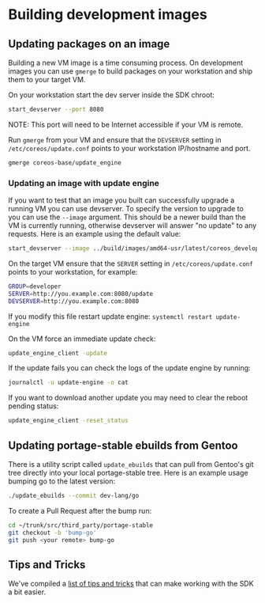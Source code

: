 # Building development images

## Updating packages on an image

Building a new VM image is a time consuming process. On development images you can use `gmerge` to build packages on your workstation and ship them to your target VM.

On your workstation start the dev server inside the SDK chroot:

```sh
start_devserver --port 8080
```

NOTE: This port will need to be Internet accessible if your VM is remote.

Run `gmerge` from your VM and ensure that the `DEVSERVER` setting in `/etc/coreos/update.conf` points to your workstation IP/hostname and port.

```sh
gmerge coreos-base/update_engine
```

### Updating an image with update engine

If you want to test that an image you built can successfully upgrade a running VM you can use devserver. To specify the version to upgrade to you can use the `--image` argument. This should be a newer build than the VM is currently running, otherwise devserver will answer "no update" to any requests. Here is an example using the default value:

```sh
start_devserver --image ../build/images/amd64-usr/latest/coreos_developer_image.bin
```

On the target VM ensure that the `SERVER` setting in `/etc/coreos/update.conf` points to your workstation, for example:

```sh
GROUP=developer
SERVER=http://you.example.com:8080/update
DEVSERVER=http://you.example.com:8080
```

If you modify this file restart update engine: `systemctl restart update-engine`

On the VM force an immediate update check:

```sh
update_engine_client -update
```

If the update fails you can check the logs of the update engine by running:

```sh
journalctl -u update-engine -o cat
```

If you want to download another update you may need to clear the reboot pending status:

```sh
update_engine_client -reset_status
```

## Updating portage-stable ebuilds from Gentoo

There is a utility script called `update_ebuilds` that can pull from Gentoo's git tree directly into your local portage-stable tree. Here is an example usage bumping go to the latest version:

```sh
./update_ebuilds --commit dev-lang/go
```

To create a Pull Request after the bump run:

```sh
cd ~/trunk/src/third_party/portage-stable
git checkout -b 'bump-go'
git push <your remote> bump-go
```

## Tips and Tricks

We've compiled a [list of tips and tricks](sdk-tips-and-tricks.md) that can make working with the SDK a bit easier.
